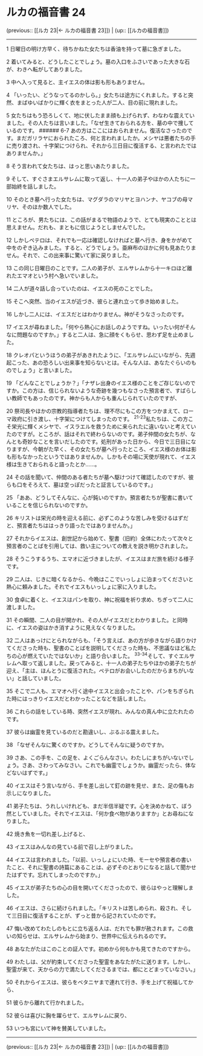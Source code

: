# ルカの福音書 24

(previous:: [[ルカ 23|← ルカの福音書 23]]) | (up:: [[ルカの福音書]])

***


1 日曜日の明け方早く、待ちかねた女たちは香油を持って墓に急ぎました。 

2 着いてみると、どうしたことでしょう。墓の入口をふさいであった大きな石が、わきへ転がしてありました。 

3 中へ入って見ると、主イエスの体は影も形もありません。 

4 「いったい、どうなってるのかしら。」女たちは途方にくれました。すると突然、まばゆいばかりに輝く衣をまとった人が二人、目の前に現れました。 

5 女たちはもう恐ろしくて、地に伏したまま顔も上げられず、わなわな震えていました。その人たちは言いました。「なぜ生きておられる方を、墓の中で捜しているのです。 ###### 6-7 あの方はここにはおられません。復活なさったのです。まだガリラヤにおられたころ、何と言われましたか。メシヤは悪者たちの手に売り渡され、十字架につけられ、それから三日目に復活する、と言われたではありませんか。」 

8 そう言われて女たちは、はっと思いあたりました。 

9 そして、すぐさまエルサレムに取って返し、十一人の弟子やほかの人たちに一部始終を話しました。 

10 そのとき墓へ行った女たちは、マグダラのマリヤとヨハンナ、ヤコブの母マリヤ、そのほか数人でした。 

11 ところが、男たちには、この話がまるで物語のようで、とても現実のこととは思えません。だれも、まともに信じようとしませんでした。 

12 しかしペテロは、それでも一応は確認しなければと墓へ行き、身をかがめて中をのぞき込みました。すると、どうでしょう。亜麻布のほかに何も見あたりません。それで、この出来事に驚いて家に戻りました。 

13 この同じ日曜日のことです。二人の弟子が、エルサレムから十一キロほど離れたエマオという村へ急いでいました。 

14 二人が道々話し合っていたのは、イエスの死のことでした。 

15 そこへ突然、当のイエスが近づき、彼らと連れ立って歩き始めました。 

16 しかし二人には、イエスだとはわかりません。神がそうなさったのです。 

17 イエスが尋ねました。「何やら熱心にお話しのようですね。いったい何がそんなに問題なのですか。」すると二人は、急に顔をくもらせ、思わず足を止めました。 

18 クレオパというほうの弟子があきれたように、「エルサレムにいながら、先週起こった、あの恐ろしい出来事を知らないとは。そんな人は、あなたぐらいのものでしょう」と言いました。 

19 「どんなことでしょうか？」「ナザレ出身のイエス様のことをご存じないのですか。この方は、信じられないような奇跡を幾つもなさった預言者で、すばらしい教師でもあったのです。神からも人からも重んじられていたのですが、 

20 祭司長やほかの宗教的指導者たちは、理不尽にもこの方をつかまえて、ローマ政府に引き渡し、十字架につけてしまったのです。 <sup class="versenum">21-23</sup>私たちは、この方こそ栄光に輝くメシヤで、イスラエルを救うために来られたに違いないと考えていたのですが。ところが、話はそれで終わらないのです。弟子仲間の女たちが、なんとも奇妙なことを言いだしたのです。処刑があった日から、今日で三日目になりますが、今朝がた早く、その女たちが墓へ行ったところ、イエス様のお体は影も形もなかったというではありませんか。しかもその場に天使が現れて、イエス様は生きておられると語ったとか……。 

24 その話を聞いて、仲間のある者たちが墓へ駆けつけて確認したのですが、彼らも口をそろえて、墓は空っぽだったと証言しているのです。」 

25 「ああ、どうしてそんなに、心が鈍いのですか。預言者たちが聖書に書いていることを信じられないのですか。 

26 キリストは栄光の時を迎える前に、必ずこのような苦しみを受けるはずだと、預言者たちははっきり語ったではありませんか。」 

27 それからイエスは、創世記から始めて、聖書（旧約）全体にわたって次々と預言者のことばを引用しては、救い主についての教えを説き明かされました。 

28 そうこうするうち、エマオに近づきましたが、イエスはまだ旅を続ける様子です。 

29 二人は、じきに暗くなるから、今晩はここでいっしょに泊まってくださいと熱心に頼みました。それでイエスもいっしょに家に入りました。 

30 食卓に着くと、イエスはパンを取り、神に祝福を祈り求め、ちぎって二人に渡しました。 

31 その瞬間、二人の目が開かれ、その人がイエスだとわかりました。と同時に、イエスの姿はかき消すように見えなくなりました。 

32 二人はあっけにとられながらも、「そう言えば、あの方が歩きながら語りかけてくださった時も、聖書のことばを説明してくださった時も、不思議なほど私たちの心が燃えていたではないか」と語り合いました。 <sup class="versenum">33-34</sup>そして、すぐエルサレムへ取って返しました。戻ってみると、十一人の弟子たちやほかの弟子たちが迎え、「主は、ほんとうに復活された。ペテロがお会いしたのだからまちがいない」と話していました。 

35 そこで二人も、エマオへ行く途中イエスと出会ったことや、パンをちぎられた時にはっきりイエスだとわかったことなどを話しました。 

36 これらの話をしている時、突然イエスが現れ、みんなの真ん中に立たれたのです。 

37 彼らは幽霊を見ているのだと勘違いし、ぶるぶる震えました。 

38 「なぜそんなに驚くのですか。どうしてそんなに疑うのですか。 

39 さあ、この手を、この足を、よくごらんなさい。わたしにまちがいないでしょう。さあ、さわってみなさい。これでも幽霊でしょうか。幽霊だったら、体などないはずです。」 

40 イエスはそう言いながら、手を差し出して釘の跡を見せ、また、足の傷もお示しになりました。 

41 弟子たちは、うれしいけれども、まだ半信半疑です。心を決めかねて、ぼう然としていました。それでイエスは、「何か食べ物がありますか」とお尋ねになりました。 

42 焼き魚を一切れ差し上げると、 

43 イエスはみんなの見ている前で召し上がりました。 

44 イエスは言われました。「以前、いっしょにいた時、モーセや預言者の書いたこと、それに聖書の詩篇にあることは、必ずそのとおりになると話して聞かせたはずです。忘れてしまったのですか。」 

45 イエスが弟子たちの心の目を開いてくださったので、彼らはやっと理解しました。 

46 イエスは、さらに続けられました。「キリストは苦しめられ、殺され、そして三日目に復活することが、ずっと昔から記されていたのです。 

47 悔い改めてわたしのもとに立ち返る人は、だれでも罪が赦されます。この救いの知らせは、エルサレムから始まり、世界中に伝えられるのです。 

48 あなたがたはこのことの証人です。初めから何もかも見てきたのですから。 

49 わたしは、父が約束してくださった聖霊をあなたがたに送ります。しかし、聖霊が来て、天からの力で満たしてくださるまでは、都にとどまっていなさい。」 

50 それからイエスは、彼らをベタニヤまで連れて行き、手を上げて祝福してから、 

51 彼らから離れて行かれました。 

52 彼らは喜びに胸を躍らせて、エルサレムに戻り、 

53 いつも宮にいて神を賛美していました。

***

(previous:: [[ルカ 23|← ルカの福音書 23]]) | (up:: [[ルカの福音書]])

